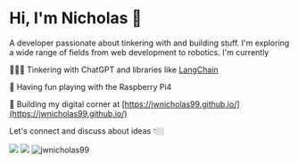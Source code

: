 <h1>Hi, I'm Nicholas 🍵</h1>
<p>A  developer passionate about tinkering with and building stuff. I'm exploring a wide range of fields from web development to robotics. I'm currently </p>

👨🏽‍💻 Tinkering with ChatGPT and libraries like [LangChain](https://github.com/hwchase17/langchain)

🔭 Having fun playing with the Raspberry Pi4

🌌 Building my digital corner at [https://jwnicholas99.github.io/](https://jwnicholas99.github.io/)


<p>Let's connect and discuss about ideas 👇🏼</p>

[<img src="https://img.shields.io/badge/linkedin-%230077B5.svg?&style=for-the-badge&logo=linkedin&logoColor=white" />](https://linkedin.com/in/jingweinicholaslim) [<img src ="https://img.shields.io/badge/portfolio-web-%23.svg?&style=for-the-badge&logo=&logoColor=white%22">](https://jwnicholas99.github.io/)
<img src="https://komarev.com/ghpvc/?username=jwnicholas99" alt="jwnicholas99" />
